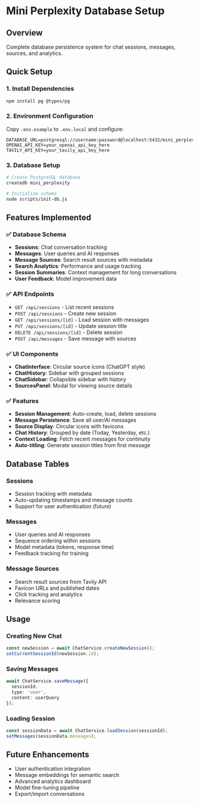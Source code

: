 # Mini Perplexity Database Setup

## Overview
Complete database persistence system for chat sessions, messages, sources, and analytics.

## Quick Setup

### 1. Install Dependencies
```bash
npm install pg @types/pg
```

### 2. Environment Configuration
Copy `.env.example` to `.env.local` and configure:
```env
DATABASE_URL=postgresql://username:password@localhost:5432/mini_perplexity
OPENAI_API_KEY=your_openai_api_key_here
TAVILY_API_KEY=your_tavily_api_key_here
```

### 3. Database Setup
```bash
# Create PostgreSQL database
createdb mini_perplexity

# Initialize schema
node scripts/init-db.js
```

## Features Implemented

### ✅ Database Schema
- **Sessions**: Chat conversation tracking
- **Messages**: User queries and AI responses
- **Message Sources**: Search result sources with metadata
- **Search Analytics**: Performance and usage tracking
- **Session Summaries**: Context management for long conversations
- **User Feedback**: Model improvement data

### ✅ API Endpoints
- `GET /api/sessions` - List recent sessions
- `POST /api/sessions` - Create new session
- `GET /api/sessions/[id]` - Load session with messages
- `PUT /api/sessions/[id]` - Update session title
- `DELETE /api/sessions/[id]` - Delete session
- `POST /api/messages` - Save message with sources

### ✅ UI Components
- **ChatInterface**: Circular source icons (ChatGPT style)
- **ChatHistory**: Sidebar with grouped sessions
- **ChatSidebar**: Collapsible sidebar with history
- **SourcesPanel**: Modal for viewing source details

### ✅ Features
- **Session Management**: Auto-create, load, delete sessions
- **Message Persistence**: Save all user/AI messages
- **Source Display**: Circular icons with favicons
- **Chat History**: Grouped by date (Today, Yesterday, etc.)
- **Context Loading**: Fetch recent messages for continuity
- **Auto-titling**: Generate session titles from first message

## Database Tables

### Sessions
- Session tracking with metadata
- Auto-updating timestamps and message counts
- Support for user authentication (future)

### Messages
- User queries and AI responses
- Sequence ordering within sessions
- Model metadata (tokens, response time)
- Feedback tracking for training

### Message Sources
- Search result sources from Tavily API
- Favicon URLs and published dates
- Click tracking and analytics
- Relevance scoring

## Usage

### Creating New Chat
```typescript
const newSession = await ChatService.createNewSession();
setCurrentSessionId(newSession.id);
```

### Saving Messages
```typescript
await ChatService.saveMessage({
  sessionId,
  type: 'user',
  content: userQuery
});
```

### Loading Session
```typescript
const sessionData = await ChatService.loadSession(sessionId);
setMessages(sessionData.messages);
```

## Future Enhancements
- User authentication integration
- Message embeddings for semantic search
- Advanced analytics dashboard
- Model fine-tuning pipeline
- Export/import conversations

